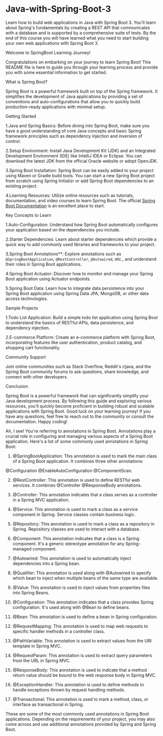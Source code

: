 # Java-with-Spring-Boot-3
Learn how to build web applications in Java with Spring Boot 3. You'll learn about Spring's fundamentals by creating a REST API that communicates with a database and is supported by a comprehensive suite of tests. By the end of this course you will have learned what you need to start building your own web applications with Spring Boot 3.

Welcome to SpringBoot Learning Journey!

Congratulations on embarking on your journey to learn Spring Boot! This README file is here to guide you through your learning process and provide you with some essential information to get started.

What is Spring Boot?

Spring Boot is a powerful framework built on top of the Spring framework. It simplifies the development of Java applications by providing a set of conventions and auto-configurations that allow you to quickly build production-ready applications with minimal setup.

Getting Started

1.Java and Spring Basics: Before diving into Spring Boot, make sure you have a good understanding of core Java concepts and basic Spring framework principles such as dependency injection and inversion of control.

2.Setup Environment: Install Java Development Kit (JDK) and an Integrated Development Environment (IDE) like IntelliJ IDEA or Eclipse. You can download the latest JDK from the official Oracle website or adopt OpenJDK.

3.Spring Boot Installation: Spring Boot can be easily added to your project using Maven or Gradle build tools. You can start a new Spring Boot project from scratch using Spring Initializr or add Spring Boot dependencies to an existing project.

4.Learning Resources: Utilize online resources such as tutorials, documentation, and video courses to learn Spring Boot. The official [Spring Boot Documentation](https://docs.spring.io/spring-boot/docs/current/reference/html/index.html) is an excellent place to start.

Key Concepts to Learn

1.Auto-Configuration: Understand how Spring Boot automatically configures your application based on the dependencies you include.

2.Starter Dependencies: Learn about starter dependencies which provide a quick way to add commonly used libraries and frameworks to your project.

3.Spring Boot Annotations**: Explore annotations such as `@SpringBootApplication`, `@RestController`, `@Autowired`, etc., and understand their roles in Spring Boot applications.

4.Spring Boot Actuator: Discover how to monitor and manage your Spring Boot application using Actuator endpoints.

5.Spring Boot Data: Learn how to integrate data persistence into your Spring Boot application using Spring Data JPA, MongoDB, or other data access technologies.

Sample Projects

1.Todo List Application: Build a simple todo list application using Spring Boot to understand the basics of RESTful APIs, data persistence, and dependency injection.

2.E-commerce Platform: Create an e-commerce platform with Spring Boot, incorporating features like user authentication, product catalog, and shopping cart functionality.

Community Support

Join online communities such as Stack Overflow, Reddit's r/java, and the Spring Boot community forums to ask questions, share knowledge, and connect with other developers.

Conclusion

Spring Boot is a powerful framework that can significantly simplify your Java development process. By following this guide and exploring various resources, you'll quickly become proficient in building robust and scalable applications with Spring Boot. Good luck on your learning journey! If you have any questions, feel free to reach out to the community or consult the documentation. Happy coding!

Ah, I see! You're referring to annotations in Spring Boot. Annotations play a crucial role in configuring and managing various aspects of a Spring Boot application. Here's a list of some commonly used annotations in Spring Boot:

1. @SpringBootApplication:
This annotation is used to mark the main class of a Spring Boot application. It combines three other annotations:

@Configuration
@EnableAutoConfiguration
@ComponentScan.


2. @RestController:
This annotation is used to define RESTful web services. It combines 
@Controller 
@ResponseBody annotations.


3. @Controller:
This annotation indicates that a class serves as a controller in a Spring MVC application.


4. @Service:
This annotation is used to mark a class as a service component in Spring. Service classes contain business logic.


5. @Repository:
This annotation is used to mark a class as a repository in Spring. Repository classes are used to interact with a database.


6. @Component:
This annotation indicates that a class is a Spring component. It's a generic stereotype annotation for any Spring-managed component.


7. @Autowired:
This annotation is used to automatically inject dependencies into a Spring bean.


8. @Qualifier:
This annotation is used along with @Autowired to specify which bean to inject when multiple beans of the same type are available.


9. @Value:
This annotation is used to inject values from properties files into Spring Beans.


10. @Configuration:
This annotation indicates that a class provides Spring configuration. It's used along with @Bean to define beans.


11. @Bean:
This annotation is used to define a bean in Spring configuration.


12. @RequestMapping:
This annotation is used to map web requests to specific handler methods in a controller class.


13. @PathVariable:
This annotation is used to extract values from the URI template in Spring MVC.


14. @RequestParam:
This annotation is used to extract query parameters from the URL in Spring MVC.


15. @ResponseBody:
This annotation is used to indicate that a method return value should be bound to the web response body in Spring MVC.


16. @ExceptionHandler:
This annotation is used to define methods to handle exceptions thrown by request handling methods.


17. @Transactional:
This annotation is used to mark a method, class, or interface as transactional in Spring.

These are some of the most commonly used annotations in Spring Boot applications. Depending on the requirements of your project, you may also come across and use additional annotations provided by Spring and Spring Boot.
